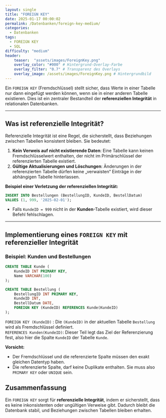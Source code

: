 ```yaml
---
layout: single
title: "FOREIGN KEY"
date: 2025-01-17 00:00:02
permalink: /Datenbanken/foreign-key-medium/
categories:
  - Datenbanken
tags:
  - FOREIGN KEY
  - SQL
difficulty: "medium"
header:
    teaser:  "assets/images/ForeignKey.png"
    overlay_color: "#000" # Hintergrund-Overlay-Farbe
    overlay_filter: "0.7" # Transparenz des Overlays
    overlay_image: /assets/images/ForeignKey.png # Hintergrundbild
---
```


Ein `FOREIGN KEY` (Fremdschlüssel) stellt sicher, dass Werte in einer Tabelle nur dann eingefügt werden können, wenn sie in einer anderen Tabelle existieren. Dies ist ein zentraler Bestandteil der **referenziellen Integrität** in relationalen Datenbanken.

---

## Was ist referenzielle Integrität?
Referenzielle Integrität ist eine Regel, die sicherstellt, dass Beziehungen zwischen Tabellen konsistent bleiben. Sie bedeutet:
1. **Kein Verweis auf nicht existierende Daten**: Eine Tabelle kann keinen Fremdschlüsselwert enthalten, der nicht im Primärschlüssel der referenzierten Tabelle existiert.
2. **Gültige Aktualisierungen und Löschungen**: Änderungen in der referenzierten Tabelle dürfen keine „verwaisten“ Einträge in der abhängigen Tabelle hinterlassen.

**Beispiel einer Verletzung der referenziellen Integrität:**
```sql
INSERT INTO Bestellungen (BestellungID, KundeID, BestellDatum) 
VALUES (1, 999, '2025-02-01');
```
- Falls `KundeID = 999` nicht in der **Kunden**-Tabelle existiert, wird dieser Befehl fehlschlagen.

---

## Implementierung eines `FOREIGN KEY` mit referenzieller Integrität
### **Beispiel: Kunden und Bestellungen**
```sql
CREATE TABLE Kunde (
    KundeID INT PRIMARY KEY,
    Name VARCHAR(100)
);
```

```sql
CREATE TABLE Bestellung (
    BestellungID INT PRIMARY KEY,
    KundeID INT,
    BestellDatum DATE,
    FOREIGN KEY (KundeID) REFERENCES Kunde(KundeID) 
);
```

`FOREIGN KEY (KundeID)` : Die `(KundeID)` in der aktuellen Tabelle `Bestellung` wird als Fremdschlüssel definiert.  
`REFERENCES Kunden(KundeID)`: Dieser Teil legt das Ziel der Referenzierung fest, also hier die Spalte `KundeID` der Tabelle `Kunde`.

**Vorsicht:**
  - Der Fremdschlüssel und die referenzierte Spalte müssen den exakt gleichen Datentyp haben.
  - Die referenzierte Spalte, darf keine Duplikate enthalten. Sie muss also `PRIMARY KEY` oder `UNIQUE` sein.

## Zusammenfassung
Ein `FOREIGN KEY` sorgt für **referenzielle Integrität**, indem er sicherstellt, dass es keine inkonsistenten oder ungültigen Verweise gibt. Dadurch bleibt die Datenbank stabil, und Beziehungen zwischen Tabellen bleiben erhalten.

